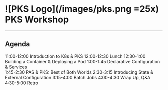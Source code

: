 # ![PKS Logo](/images/pks.png =25x) PKS Workshop

---
## Agenda
11:00-12:00 Introduction to K8s & PKS
12:00-12:30 Lunch
12:30-1:00 Building a Container & Deploying a Pod
1:00-1:45 Declarative Configuration & Services  
1:45-2:30 PAS & PKS: Best of Both Worlds
2:30-3:15 Introducing State & External Configuration
3:15-4:00 Batch Jobs
4:00-4:30 Wrap Up, Q&A
4:30-5:00 Retro

